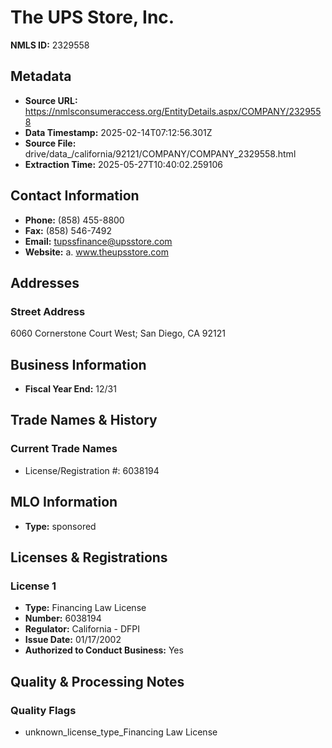 # The UPS Store, Inc.

**NMLS ID:** 2329558

## Metadata
- **Source URL:** https://nmlsconsumeraccess.org/EntityDetails.aspx/COMPANY/2329558
- **Data Timestamp:** 2025-02-14T07:12:56.301Z
- **Source File:** drive/data_/california/92121/COMPANY/COMPANY_2329558.html
- **Extraction Time:** 2025-05-27T10:40:02.259106

## Contact Information
- **Phone:** (858) 455-8800
- **Fax:** (858) 546-7492
- **Email:** tupssfinance@upsstore.com
- **Website:** a. www.theupsstore.com

## Addresses
### Street Address
6060 Cornerstone Court West; San Diego, CA 92121

## Business Information
- **Fiscal Year End:** 12/31

## Trade Names & History
### Current Trade Names
- License/Registration #: 6038194

## MLO Information
- **Type:** sponsored

## Licenses & Registrations

### License 1
- **Type:** Financing Law License
- **Number:** 6038194
- **Regulator:** California - DFPI
- **Issue Date:** 01/17/2002
- **Authorized to Conduct Business:** Yes

## Quality & Processing Notes
### Quality Flags
- unknown_license_type_Financing Law License
